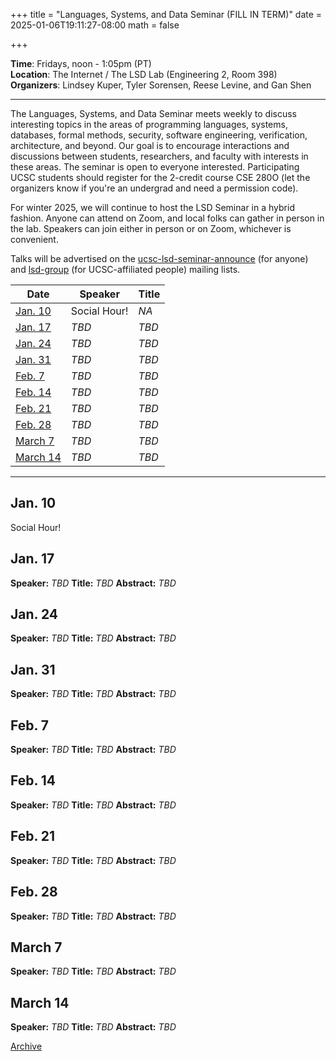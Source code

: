+++
title = "Languages, Systems, and Data Seminar (FILL IN TERM)"
date = 2025-01-06T19:11:27-08:00
math = false

+++

**Time**: Fridays, noon - 1:05pm (PT) <br />
**Location**: The Internet / The LSD Lab (Engineering 2, Room 398) <br />
**Organizers**: Lindsey Kuper, Tyler Sorensen, Reese Levine, and Gan Shen <br />

---

The Languages, Systems, and Data Seminar meets weekly to discuss interesting topics in the areas of programming languages, systems, databases, formal methods, security, software engineering, verification, architecture, and beyond.  Our goal is to encourage interactions and discussions between students, researchers, and faculty with interests in these areas.  The seminar is open to everyone interested.  Participating UCSC students should register for the 2-credit course CSE 280O (let the organizers know if you're an undergrad and need a permission code).

For winter 2025, we will continue to host the LSD Seminar in a hybrid fashion.  Anyone can attend on Zoom, and local folks can gather in person in the lab.  Speakers can join either in person or on Zoom, whichever is convenient.


Talks will be advertised on the [ucsc-lsd-seminar-announce](https://groups.google.com/g/ucsc-lsd-seminar-announce) (for anyone) and [lsd-group](https://groups.google.com/a/ucsc.edu/g/lsd-group/members) (for UCSC-affiliated people) mailing lists.

| Date                  | Speaker                                                               | Title                                                             |
|-------                |---------                                                              |---------                                                          |
| [Jan. 10](#jan-10)    | Social Hour!                                                          | _NA_                                                              |
| [Jan. 17](#jan-17)    | _TBD_                                                                 | _TBD_                                                             |
| [Jan. 24](#jan-24)    | _TBD_                                                                 | _TBD_                                                             |
| [Jan. 31](#jan-31)    | _TBD_                                                                 | _TBD_                                                             |
| [Feb. 7](#feb-7)      | _TBD_                                                                 | _TBD_                                                             |
| [Feb. 14](#feb-14)    | _TBD_                                                                 | _TBD_                                                             |
| [Feb. 21](#feb-21)    | _TBD_                                                                 | _TBD_                                                             |
| [Feb. 28](#feb-28)    | _TBD_                                                                 | _TBD_                                                             |
| [March 7](#march-7)   | _TBD_                                                                 | _TBD_                                                             |
| [March 14](#march-14) | _TBD_                                                                 | _TBD_                                                             |

---

## Jan. 10

Social Hour!

## Jan. 17

**Speaker:** _TBD_
**Title:** _TBD_
**Abstract:** _TBD_

## Jan. 24

**Speaker:** _TBD_
**Title:** _TBD_
**Abstract:** _TBD_

## Jan. 31

**Speaker:** _TBD_
**Title:** _TBD_
**Abstract:** _TBD_

## Feb. 7

**Speaker:** _TBD_
**Title:** _TBD_
**Abstract:** _TBD_

## Feb. 14

**Speaker:** _TBD_
**Title:** _TBD_
**Abstract:** _TBD_

## Feb. 21

**Speaker:** _TBD_
**Title:** _TBD_
**Abstract:** _TBD_

## Feb. 28

**Speaker:** _TBD_
**Title:** _TBD_
**Abstract:** _TBD_

## March 7

**Speaker:** _TBD_
**Title:** _TBD_
**Abstract:** _TBD_

## March 14

**Speaker:** _TBD_
**Title:** _TBD_
**Abstract:** _TBD_

[Archive](../)

